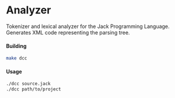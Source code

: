 # Analyzer 

Tokenizer and lexical analyzer for the Jack Programming Language. Generates XML code representing the parsing tree.

#### Building 
```Bash
make dcc 
```

#### Usage
```Bash
./dcc source.jack
./dcc path/to/project
```
